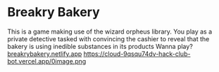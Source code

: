 # Breakry Bakery
This is a game making use of the wizard orpheus library. You play as a private detective tasked with convincing the cashier to reveal that the bakery is using inedible substances 
in its products
Wanna play? [breakrybakery.netlify.app](https://breakrybakery.netlify.app)
https://cloud-9qsqu74dv-hack-club-bot.vercel.app/0image.png
